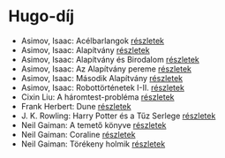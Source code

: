 # Hugo-díj

- Asimov, Isaac: Acélbarlangok [részletek](../_details/Asimov%2C%20Isaac.md#id_1187)
- Asimov, Isaac: Alapítvány [részletek](../_details/Asimov%2C%20Isaac.md#id_1186)
- Asimov, Isaac: Alapítvány és Birodalom [részletek](../_details/Asimov%2C%20Isaac.md#id_1185)
- Asimov, Isaac: Az Alapítvány pereme [részletek](../_details/Asimov%2C%20Isaac.md#id_1182)
- Asimov, Isaac: Második Alapítvány [részletek](../_details/Asimov%2C%20Isaac.md#id_1175)
- Asimov, Isaac: Robottörténetek I-II. [részletek](../_details/Asimov%2C%20Isaac.md#id_1172)
- Cixin Liu: A háromtest-probléma [részletek](../_details/Cixin%20Liu.md#id_1451)
- Frank Herbert: Dune [részletek](../_details/Frank%20Herbert.md#id_182)
- J. K. Rowling: Harry Potter és a Tűz Serlege [részletek](../_details/J.%20K.%20Rowling.md#id_21)
- Neil Gaiman: A temető könyve [részletek](../_details/Neil%20Gaiman.md#id_1424)
- Neil Gaiman: Coraline [részletek](../_details/Neil%20Gaiman.md#id_1431)
- Neil Gaiman: Törékeny holmik [részletek](../_details/Neil%20Gaiman.md#id_1436)